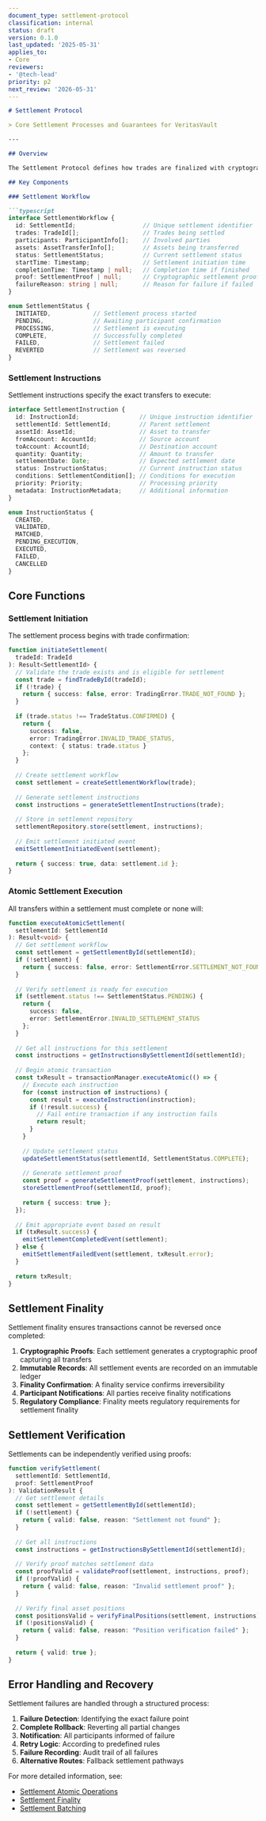 ```yaml
---
document_type: settlement-protocol
classification: internal
status: draft
version: 0.1.0
last_updated: '2025-05-31'
applies_to:
- Core
reviewers:
- '@tech-lead'
priority: p2
next_review: '2026-05-31'
---
```


```src/vv.Domain/Docs/Domains/Asset/settlement-protocol.md
# Settlement Protocol

> Core Settlement Processes and Guarantees for VeritasVault

---

## Overview

The Settlement Protocol defines how trades are finalized with cryptographic guarantees and ownership transfer. This protocol ensures that all asset transfers are atomic, verifiable, and irreversible once confirmed.

## Key Components

### Settlement Workflow

```typescript
interface SettlementWorkflow {
  id: SettlementId;                   // Unique settlement identifier
  trades: TradeId[];                  // Trades being settled
  participants: ParticipantInfo[];    // Involved parties
  assets: AssetTransferInfo[];        // Assets being transferred
  status: SettlementStatus;           // Current settlement status
  startTime: Timestamp;               // Settlement initiation time
  completionTime: Timestamp | null;   // Completion time if finished
  proof: SettlementProof | null;      // Cryptographic settlement proof
  failureReason: string | null;       // Reason for failure if failed
}

enum SettlementStatus {
  INITIATED,            // Settlement process started
  PENDING,              // Awaiting participant confirmation
  PROCESSING,           // Settlement is executing
  COMPLETE,             // Successfully completed
  FAILED,               // Settlement failed
  REVERTED              // Settlement was reversed
}
```

### Settlement Instructions

Settlement instructions specify the exact transfers to execute:

```typescript
interface SettlementInstruction {
  id: InstructionId;                 // Unique instruction identifier
  settlementId: SettlementId;        // Parent settlement
  assetId: AssetId;                  // Asset to transfer
  fromAccount: AccountId;            // Source account
  toAccount: AccountId;              // Destination account
  quantity: Quantity;                // Amount to transfer
  settlementDate: Date;              // Expected settlement date
  status: InstructionStatus;         // Current instruction status
  conditions: SettlementCondition[]; // Conditions for execution
  priority: Priority;                // Processing priority
  metadata: InstructionMetadata;     // Additional information
}

enum InstructionStatus {
  CREATED,
  VALIDATED,
  MATCHED,
  PENDING_EXECUTION,
  EXECUTED,
  FAILED,
  CANCELLED
}
```

## Core Functions

### Settlement Initiation

The settlement process begins with trade confirmation:

```typescript
function initiateSettlement(
  tradeId: TradeId
): Result<SettlementId> {
  // Validate the trade exists and is eligible for settlement
  const trade = findTradeById(tradeId);
  if (!trade) {
    return { success: false, error: TradingError.TRADE_NOT_FOUND };
  }
  
  if (trade.status !== TradeStatus.CONFIRMED) {
    return { 
      success: false, 
      error: TradingError.INVALID_TRADE_STATUS,
      context: { status: trade.status } 
    };
  }
  
  // Create settlement workflow
  const settlement = createSettlementWorkflow(trade);
  
  // Generate settlement instructions
  const instructions = generateSettlementInstructions(trade);
  
  // Store in settlement repository
  settlementRepository.store(settlement, instructions);
  
  // Emit settlement initiated event
  emitSettlementInitiatedEvent(settlement);
  
  return { success: true, data: settlement.id };
}
```

### Atomic Settlement Execution

All transfers within a settlement must complete or none will:

```typescript
function executeAtomicSettlement(
  settlementId: SettlementId
): Result<void> {
  // Get settlement workflow
  const settlement = getSettlementById(settlementId);
  if (!settlement) {
    return { success: false, error: SettlementError.SETTLEMENT_NOT_FOUND };
  }
  
  // Verify settlement is ready for execution
  if (settlement.status !== SettlementStatus.PENDING) {
    return { 
      success: false, 
      error: SettlementError.INVALID_SETTLEMENT_STATUS 
    };
  }
  
  // Get all instructions for this settlement
  const instructions = getInstructionsBySettlementId(settlementId);
  
  // Begin atomic transaction
  const txResult = transactionManager.executeAtomic(() => {
    // Execute each instruction
    for (const instruction of instructions) {
      const result = executeInstruction(instruction);
      if (!result.success) {
        // Fail entire transaction if any instruction fails
        return result;
      }
    }
    
    // Update settlement status
    updateSettlementStatus(settlementId, SettlementStatus.COMPLETE);
    
    // Generate settlement proof
    const proof = generateSettlementProof(settlement, instructions);
    storeSettlementProof(settlementId, proof);
    
    return { success: true };
  });
  
  // Emit appropriate event based on result
  if (txResult.success) {
    emitSettlementCompletedEvent(settlement);
  } else {
    emitSettlementFailedEvent(settlement, txResult.error);
  }
  
  return txResult;
}
```

## Settlement Finality

Settlement finality ensures transactions cannot be reversed once completed:

1. **Cryptographic Proofs**: Each settlement generates a cryptographic proof capturing all transfers
2. **Immutable Records**: All settlement events are recorded on an immutable ledger
3. **Finality Confirmation**: A finality service confirms irreversibility
4. **Participant Notifications**: All parties receive finality notifications
5. **Regulatory Compliance**: Finality meets regulatory requirements for settlement finality

## Settlement Verification

Settlements can be independently verified using proofs:

```typescript
function verifySettlement(
  settlementId: SettlementId, 
  proof: SettlementProof
): ValidationResult {
  // Get settlement details
  const settlement = getSettlementById(settlementId);
  if (!settlement) {
    return { valid: false, reason: "Settlement not found" };
  }
  
  // Get all instructions
  const instructions = getInstructionsBySettlementId(settlementId);
  
  // Verify proof matches settlement data
  const proofValid = validateProof(settlement, instructions, proof);
  if (!proofValid) {
    return { valid: false, reason: "Invalid settlement proof" };
  }
  
  // Verify final asset positions
  const positionsValid = verifyFinalPositions(settlement, instructions);
  if (!positionsValid) {
    return { valid: false, reason: "Position verification failed" };
  }
  
  return { valid: true };
}
```

## Error Handling and Recovery

Settlement failures are handled through a structured process:

1. **Failure Detection**: Identifying the exact failure point
2. **Complete Rollback**: Reverting all partial changes
3. **Notification**: All participants informed of failure
4. **Retry Logic**: According to predefined rules
5. **Failure Recording**: Audit trail of all failures
6. **Alternative Routes**: Fallback settlement pathways

For more detailed information, see:

* [Settlement Atomic Operations](./settlement-atomic-operations.md)
* [Settlement Finality](./settlement-finality.md)
* [Settlement Batching](./settlement-batching.md)